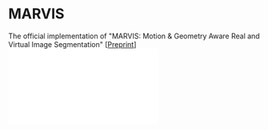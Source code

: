# MARVIS
The official implementation of "MARVIS: Motion &amp; Geometry Aware Real and Virtual Image Segmentation"
[[Preprint](https://arxiv.org/abs/2403.09850)]
[![Watch the video](files/MARVIS_teaser.pdf)](https://jiayi-wu-leo.github.io/pdf/MARVIS_S3AM_Summit_Poster_Jiayi%20Wu.pdf)
